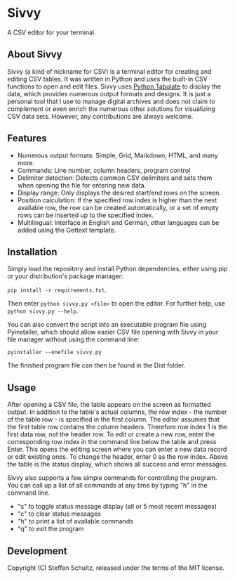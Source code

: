 # Sivvy
A CSV editor for your terminal.

## About Sivvy

Sivvy (a kind of nickname for CSV) is a terminal editor for creating and editing CSV tables. It was written in Python and uses the built-in CSV functions to open and edit files. Sivvy uses [Python Tabulate](https://pypi.org/project/tabulate/) to display the data, which provides numerous output formats and designs. It is just a personal tool that I use to manage digital archives and does not claim to complement or even enrich the numerous other solutions for visualizing CSV data sets. However, any contributions are always welcome. 

## Features

* Numerous output formats: Simple, Grid, Markdown, HTML, and many more.
* Commands: Line number, column headers, program control
* Delimiter detection: Detects common CSV delimiters and sets them when opening the file for entering new data.
* Display range: Only displays the desired start/end rows on the screen.
* Position calculation: If the specified row index is higher than the next available row, the row can be created automatically, or a set of empty rows can be inserted up to the specified index.
* Multilingual: Interface in English and German, other languages can be added using the Gettext template.

## Installation

Simply load the repository and install Python dependencies, either using pip or your distribution's package manager:

`pip install -r requirements.txt`. 

Then enter `python sivvy.py <file>` to open the editor. For further help, use `python sivvy.py --help`.

You can also convert the script into an executable program file using Pyinstaller, which should allow easier CSV file opening with Sivvy in your file manager without using the command line:

`pyinstaller --onefile sivvy.py`

The finished program file can then be found in the Dist folder. 

## Usage

After opening a CSV file, the table appears on the screen as formatted output. In addition to the table's actual columns, the row index - the number of the table row - is specified in the first column. The editor assumes that the first table row contains the column headers. Therefore row index 1 is the first data row, not the header row. To edit or create a new row, enter the corresponding row index in the command line below the table and press Enter. This opens the editing screen where you can enter a new data record or edit existing ones. To change the header, enter 0 as the row index. Above the table is the status display, which shows all success and error messages.

Sivvy also supports a few simple commands for controlling the program. You can call up a list of all commands at any time by typing "h" in the command line.

* "s" to toggle status message display (all or 5 most recent messages)
* "c" to clear status messages
* "h" to print a list of available commands
* "q" to exit the program

## Development

Copyright (C) Steffen Schultz, released under the terms of the MIT license.
